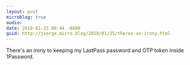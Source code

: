 ```yaml
---
layout: post
microblog: true
audio: 
date: 2018-01-25 08:44 -0800
guid: http://jsorge.micro.blog/2018/01/25/theres-an-irony.html
---
```

There's an irony to keeping my LastPass password and OTP token inside 1Password.
